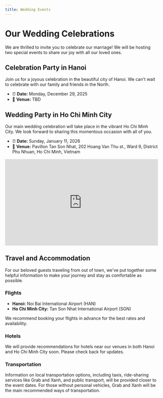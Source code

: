 ```yaml
---
title: Wedding Events
---
```


<script setup lang="ts">
const today = new Date()
const eventHanoi = new Date(2025, 11, 28)
const eventHCM = new Date(2026, 0, 11)
</script>

# Our Wedding Celebrations

We are thrilled to invite you to celebrate our marriage! We will be hosting two special events to share our joy with all our loved ones.

## Celebration Party in Hanoi

Join us for a joyous celebration in the beautiful city of Hanoi. We can't wait to celebrate with our family and friends in the North.

- ⏰ **Date:** Monday, December 29, 2025
- 📍 **Venue:** TBD

<Countdown :from="today" :to="eventHanoi" locale="en" />

## Wedding Party in Ho Chi Minh City

Our main wedding celebration will take place in the vibrant Ho Chi Minh City. We look forward to sharing this momentous occasion with all of you.

- ⏰ **Date:** Sunday, January 11, 2026
- 📍 **Venue:** Pavillon Tan Son Nhat, 202 Hoang Van Thu st., Ward 9, District Phu Nhuan, Ho Chi Minh, Vietnam

<Countdown :from="today" :to="eventHCM" locale="en" />

<div class="responsive-iframe-container">
<iframe src="https://www.google.com/maps/embed?pb=!1m18!1m12!1m3!1d3919.134738705387!2d106.66826771125325!3d10.800990889304837!2m3!1f0!2f0!3f0!3m2!1i1024!2i768!4f13.1!3m3!1m2!1s0x31752928b68fbc3f%3A0xc58bea5686708420!2zVHJ1bmcgVMOibSBI4buZaSBOZ2jhu4sgJiBUaeG7h2MgQ8aw4bubaSBQYXZpbGxvbiBUw6JuIFPGoW4gTmjhuqV0!5e0!3m2!1sfi!2sfi!4v1759253938944!5m2!1sfi!2sfi" allowfullscreen="" loading="lazy" referrerpolicy="no-referrer-when-downgrade"></iframe>
</div>

## Travel and Accommodation

For our beloved guests traveling from out of town, we've put together some helpful information to make your journey and stay as comfortable as possible.

### Flights

*   **Hanoi:** Noi Bai International Airport (HAN)
*   **Ho Chi Minh City:** Tan Son Nhat International Airport (SGN)

We recommend booking your flights in advance for the best rates and availability.

### Hotels

We will provide recommendations for hotels near our venues in both Hanoi and Ho Chi Minh City soon. Please check back for updates.

### Transportation

Information on local transportation options, including taxis, ride-sharing services like Grab and Xanh, and public transport, will be provided closer to the event dates. For those without personal vehicles, Grab and Xanh will be the main recommended ways of transportation.

<style>
.responsive-image {
    max-width: 100%;
    height: auto;
    display: block; /* Remove extra space below image */
    margin: 0 auto; /* Center the image */
}

.responsive-iframe-container {
    position: relative;
    width: 100%;
    padding-bottom: 56.25%; /* 16:9 aspect ratio (height / width * 100) */
    height: 0;
    overflow: hidden;
    margin: 1rem 0; /* Add some margin */
}

.responsive-iframe-container iframe {
    position: absolute;
    top: 0;
    left: 0;
    width: 100%;
    height: 100%;
    border: 0;
}
</style>
